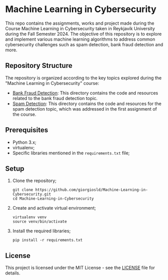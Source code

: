 # Machine Learning in Cybersecurity
This repo contains the assignments, works and project made during the Course Machine Learning in Cybersecurity
taken in Reykjavík University during the Fall Semester 2024. 
The objective of this repository is to explore and implement various machine learning algorithms 
to address common cybersecurity challenges such as spam detection, bank fraud detection and more.

## Repository Structure
The repository is organized according to the key topics explored during the "Machine Learning in Cybersecurity" course:
- [Bank Fraud Detection](bank_fraud/): This directory contains the code and resources related to the bank fraud
detection topic.
- [Spam Detection](spam_detection/): This directory contains the code and resources for the spam detection topic, which 
was addressed in the first assignment of the course.

## Prerequisites
- Python 3.x;
- virtualenv;
- Specific libraries mentioned in the `requirements.txt` file;

## Setup
1. Clone the repository;
    ```
    git clone https://github.com/giorgiosld/Machine-Learning-in-Cybersecurity.git
    cd Machine-Learning-in-Cybersecurity
    ```
2. Create and activate virtual environment;
    ```
    virtualenv venv
    source venv/bin/activate
    ```
3. Install the required libraries;
    ```
    pip install -r requirements.txt
    ```

## License
This project is licensed under the MIT License - see the [LICENSE](LICENSE) file for details.